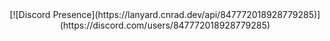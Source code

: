 <div align="center">
[![Discord Presence](https://lanyard.cnrad.dev/api/847772018928779285)](https://discord.com/users/847772018928779285)
</div>
